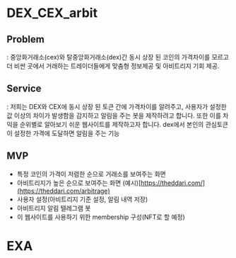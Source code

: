 # DEX_CEX_arbit

## Problem

: 중앙화거래소(cex)와 탈중앙화거래소(dex)간 동시 상장 된 코인의 가격차이를 모르고 더 비싼 곳에서 거래하는 트레이더들에게 맞춤형 정보제공 및 아비트리지 기회 제공.

## Service

: 저희는 DEX와 CEX에 동시 상장 된 토큰 간에 가격차이를 알려주고, 사용자가 설정한 값 이상의 차이가 발생함을 감지하고 알림을 주는 봇을 제작하려고 합니다. 또한 이를 차익을 순위별로 알아보기 쉬운 웹사이트를 제작하고자 합니다. dex에서 본인의 관심토큰이 설정한 가격에 도달하면 알림을 주는 기능

## MVP

- 특정 코인의 가격이 저렴한 순으로 거래소를 보여주는 화면
- 아비트리지가 높은 순으로 보여주는 화면 (예시)[https://theddari.com/](https://theddari.com/arbitrage)
- 사용자 설정(아비트리지 기준 설정, 알림 내역 저장)
- 아비트리지 알림 텔레그램 봇
- 이 웹사이트를 사용하기 위한 membership 구성(NFT로 할 예정)

# EXA
